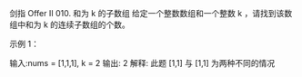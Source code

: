 剑指 Offer II 010. 和为 k 的子数组
给定一个整数数组和一个整数 k ，请找到该数组中和为 k 的连续子数组的个数。

 

示例 1：

输入:nums = [1,1,1], k = 2
输出: 2
解释: 此题 [1,1] 与 [1,1] 为两种不同的情况
